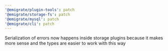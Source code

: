 ```yaml
---
'@emigrate/plugin-tools': patch
'@emigrate/storage-fs': patch
'@emigrate/mysql': patch
'@emigrate/cli': patch
---
```


Serialization of errors now happens inside storage plugins because it makes more sense and the types are easier to work with this way
